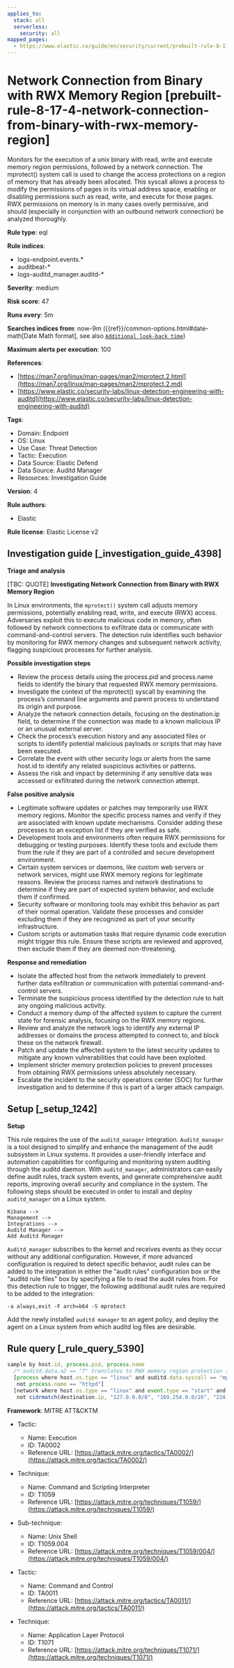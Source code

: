```yaml
---
applies_to:
  stack: all
  serverless:
    security: all
mapped_pages:
  - https://www.elastic.co/guide/en/security/current/prebuilt-rule-8-17-4-network-connection-from-binary-with-rwx-memory-region.html
---
```


# Network Connection from Binary with RWX Memory Region [prebuilt-rule-8-17-4-network-connection-from-binary-with-rwx-memory-region]

Monitors for the execution of a unix binary with read, write and execute memory region permissions, followed by a network connection. The mprotect() system call is used to change the access protections on a region of memory that has already been allocated. This syscall allows a process to modify the permissions of pages in its virtual address space, enabling or disabling permissions such as read, write, and execute for those pages. RWX permissions on memory is in many cases overly permissive, and should (especially in conjunction with an outbound network connection) be analyzed thoroughly.

**Rule type**: eql

**Rule indices**:

* logs-endpoint.events.*
* auditbeat-*
* logs-auditd_manager.auditd-*

**Severity**: medium

**Risk score**: 47

**Runs every**: 5m

**Searches indices from**: now-9m ({{ref}}/common-options.html#date-math[Date Math format], see also [`Additional look-back time`](docs-content://solutions/security/detect-and-alert/create-detection-rule.md#rule-schedule))

**Maximum alerts per execution**: 100

**References**:

* [https://man7.org/linux/man-pages/man2/mprotect.2.html](https://man7.org/linux/man-pages/man2/mprotect.2.md)
* [https://www.elastic.co/security-labs/linux-detection-engineering-with-auditd](https://www.elastic.co/security-labs/linux-detection-engineering-with-auditd)

**Tags**:

* Domain: Endpoint
* OS: Linux
* Use Case: Threat Detection
* Tactic: Execution
* Data Source: Elastic Defend
* Data Source: Auditd Manager
* Resources: Investigation Guide

**Version**: 4

**Rule authors**:

* Elastic

**Rule license**: Elastic License v2

## Investigation guide [_investigation_guide_4398]

**Triage and analysis**

[TBC: QUOTE]
**Investigating Network Connection from Binary with RWX Memory Region**

In Linux environments, the `mprotect()` system call adjusts memory permissions, potentially enabling read, write, and execute (RWX) access. Adversaries exploit this to execute malicious code in memory, often followed by network connections to exfiltrate data or communicate with command-and-control servers. The detection rule identifies such behavior by monitoring for RWX memory changes and subsequent network activity, flagging suspicious processes for further analysis.

**Possible investigation steps**

* Review the process details using the process.pid and process.name fields to identify the binary that requested RWX memory permissions.
* Investigate the context of the mprotect() syscall by examining the process’s command line arguments and parent process to understand its origin and purpose.
* Analyze the network connection details, focusing on the destination.ip field, to determine if the connection was made to a known malicious IP or an unusual external server.
* Check the process’s execution history and any associated files or scripts to identify potential malicious payloads or scripts that may have been executed.
* Correlate the event with other security logs or alerts from the same host.id to identify any related suspicious activities or patterns.
* Assess the risk and impact by determining if any sensitive data was accessed or exfiltrated during the network connection attempt.

**False positive analysis**

* Legitimate software updates or patches may temporarily use RWX memory regions. Monitor the specific process names and verify if they are associated with known update mechanisms. Consider adding these processes to an exception list if they are verified as safe.
* Development tools and environments often require RWX permissions for debugging or testing purposes. Identify these tools and exclude them from the rule if they are part of a controlled and secure development environment.
* Certain system services or daemons, like custom web servers or network services, might use RWX memory regions for legitimate reasons. Review the process names and network destinations to determine if they are part of expected system behavior, and exclude them if confirmed.
* Security software or monitoring tools may exhibit this behavior as part of their normal operation. Validate these processes and consider excluding them if they are recognized as part of your security infrastructure.
* Custom scripts or automation tasks that require dynamic code execution might trigger this rule. Ensure these scripts are reviewed and approved, then exclude them if they are deemed non-threatening.

**Response and remediation**

* Isolate the affected host from the network immediately to prevent further data exfiltration or communication with potential command-and-control servers.
* Terminate the suspicious process identified by the detection rule to halt any ongoing malicious activity.
* Conduct a memory dump of the affected system to capture the current state for forensic analysis, focusing on the RWX memory regions.
* Review and analyze the network logs to identify any external IP addresses or domains the process attempted to connect to, and block these on the network firewall.
* Patch and update the affected system to the latest security updates to mitigate any known vulnerabilities that could have been exploited.
* Implement stricter memory protection policies to prevent processes from obtaining RWX permissions unless absolutely necessary.
* Escalate the incident to the security operations center (SOC) for further investigation and to determine if this is part of a larger attack campaign.


## Setup [_setup_1242]

**Setup**

This rule requires the use of the `auditd_manager` integration. `Auditd_manager` is a tool designed to simplify and enhance the management of the audit subsystem in Linux systems. It provides a user-friendly interface and automation capabilities for configuring and monitoring system auditing through the auditd daemon. With `auditd_manager`, administrators can easily define audit rules, track system events, and generate comprehensive audit reports, improving overall security and compliance in the system. The following steps should be executed in order to install and deploy `auditd_manager` on a Linux system.

```
Kibana -->
Management -->
Integrations -->
Auditd Manager -->
Add Auditd Manager
```

`Auditd_manager` subscribes to the kernel and receives events as they occur without any additional configuration. However, if more advanced configuration is required to detect specific behavior, audit rules can be added to the integration in either the "audit rules" configuration box or the "auditd rule files" box by specifying a file to read the audit rules from. For this detection rule to trigger, the following additional audit rules are required to be added to the integration:

```
-a always,exit -F arch=b64 -S mprotect
```

Add the newly installed `auditd manager` to an agent policy, and deploy the agent on a Linux system from which auditd log files are desirable.


## Rule query [_rule_query_5390]

```js
sample by host.id, process.pid, process.name
  /* auditd.data.a2 == "7" translates to RWX memory region protection (PROT_READ | PROT_WRITE | PROT_EXEC) */
  [process where host.os.type == "linux" and auditd.data.syscall == "mprotect" and auditd.data.a2 == "7" and
   not process.name == "httpd"]
  [network where host.os.type == "linux" and event.type == "start" and event.action == "connection_attempted" and
   not cidrmatch(destination.ip, "127.0.0.0/8", "169.254.0.0/16", "224.0.0.0/4", "::1")]
```

**Framework**: MITRE ATT&CKTM

* Tactic:

    * Name: Execution
    * ID: TA0002
    * Reference URL: [https://attack.mitre.org/tactics/TA0002/](https://attack.mitre.org/tactics/TA0002/)

* Technique:

    * Name: Command and Scripting Interpreter
    * ID: T1059
    * Reference URL: [https://attack.mitre.org/techniques/T1059/](https://attack.mitre.org/techniques/T1059/)

* Sub-technique:

    * Name: Unix Shell
    * ID: T1059.004
    * Reference URL: [https://attack.mitre.org/techniques/T1059/004/](https://attack.mitre.org/techniques/T1059/004/)

* Tactic:

    * Name: Command and Control
    * ID: TA0011
    * Reference URL: [https://attack.mitre.org/tactics/TA0011/](https://attack.mitre.org/tactics/TA0011/)

* Technique:

    * Name: Application Layer Protocol
    * ID: T1071
    * Reference URL: [https://attack.mitre.org/techniques/T1071/](https://attack.mitre.org/techniques/T1071/)



